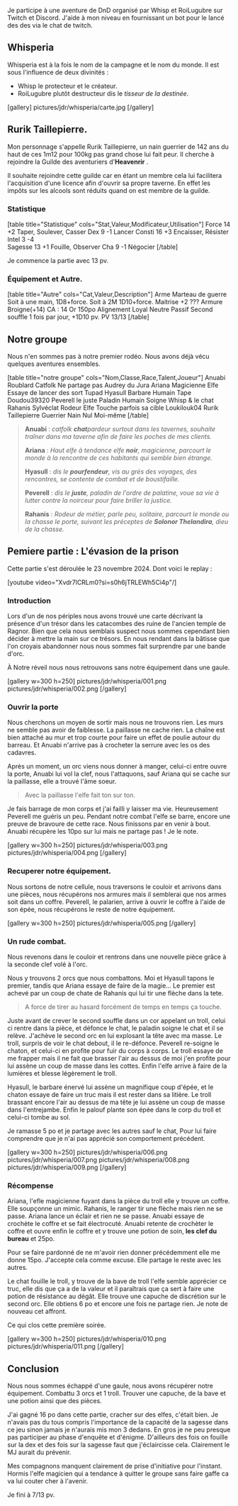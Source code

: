 
Je participe à une aventure de DnD organisé par Whisp et RoiLugubre sur Twitch et Discord. 
J'aide à mon niveau en fournissant un bot pour le lancé des des via le chat de twitch.

## Whisperia

Whisperia est à la fois le nom de la campagne et le nom du monde. Il est sous l'influence de deux divinités :
- Whisp le protecteur et le créateur. 
- RoiLugubre plutôt destructeur dis le _tisseur de la destinée_.

[gallery]
pictures/jdr/whisperia/carte.jpg
[/gallery]

## Rurik Taillepierre.

Mon personnage s'appelle Rurik Taillepierre, un nain guerrier de 142 ans 
du haut de ces 1m12 pour 100kg pas grand chose lui fait peur. 
Il cherche à rejoindre la Guilde des aventuriers d'__Heavenrir__ .

Il souhaite rejoindre cette guilde car en étant un membre cela 
lui facilitera l'acquisition d'une licence afin d'ouvrir sa propre taverne. 
En effet les impôts sur les alcools sont réduits quand on est membre de la guilde.

### Statistique

[table title="Statistique" cols="Stat,Valeur,Modificateur,Utilisation"]
Force	14	+2	Taper, Soulever, Casser
Dex	9	-1	Lancer
Consti	16	+3	Encaisser, Résister
Intel	3	-4	
Sagesse	13	+1	Fouille, Observer
Cha	9	-1	Négocier
[/table]

Je commence la partie avec 13 pv.

### Équipement et Autre. 

[table title="Autre" cols="Cat,Valeur,Description"]
Arme	Marteau de guerre	Soit à une main, 1D8+force. Soit à 2M 1D10+force.
Maitrise	+2	???
Armure	Broigne(+14)	CA : 14
Or	150po
Alignement	Loyal Neutre
Passif	Second souffle	1 fois par jour, +1D10 pv.
PV	13/13
[/table]

## Notre groupe

Nous n'en sommes pas à notre premier rodéo. 
Nous avons déjà vécu quelques aventures ensembles.

[table title="notre groupe" cols="Nom,Classe,Race,Talent,Joueur"]
Anuabi	Roublard	Catfolk	Ne partage pas	Audrey du Jura
Ariana	Magicienne	Elfe	Essaye de lancer des sort	Tupad
Hyasull	Barbare	Humain	Tape	Doudou39320
Peverell le juste	Paladin	Humain	Soigne	Whisp & le chat
Rahanis Sylvéclat	Rodeur	Elfe	Touche parfois sa cible	Loukilouk04
Rurik Taillepierre	Guerrier	Nain	Nul	Moi-même
[/table]

>**Anuabi** : _catfolk **chat**pardeur surtout dans les tavernes, souhaite traîner dans ma taverne afin de faire les poches de mes clients._
>
>**Ariana** : _Haut elfe à tendance elfe **noir**, magicienne, parcourt le monde à la rencontre de ces habitants qui semble bien étrange._
>
>**Hyasull** : _dis le **pourfendeur**, vis au grès des voyages, des rencontres, se contente de combat et de boustifaille._
>
>**Peverell** : _dis le **juste**, paladin de l'ordre de palatine, voue sa vie à lutter contre la noirceur pour faire briller la justice._
>
>**Rahanis** : _Rodeur de métier, parle peu, solitaire, parcourt le monde ou la chasse le porte, suivant les préceptes de **Solonor Thelandira**, dieu de la chasse._ 

## Pemiere partie : L'évasion de la prison

Cette partie s'est déroulée le 23 novembre 2024. Dont voici le replay : 

[youtube video="Xvdr7lCRLm0?si=s0h6jTRLEWh5Ci4p"/]

### Introduction

Lors d'un de nos périples nous avons trouvé une carte décrivant la présence d'un trésor dans 
les catacombes des ruine de l'ancien temple de Ragnor. 
Bien que cela nous semblais suspect nous sommes cependant bien décider à mettre la
main sur ce trésors. En nous rendant dans la bâtisse que l'on croyais abandonner nous nous sommes 
fait surprendre par une bande d'orc.

À Notre réveil nous nous retrouvons sans notre équipement dans une gaule. 

[gallery w=300 h=250]
pictures/jdr/whisperia/001.png
pictures/jdr/whisperia/002.png
[/gallery]

### Ouvrir la porte

Nous cherchons un moyen de sortir mais nous ne trouvons rien.
 Les murs ne semble pas avoir de faiblesse. La paillasse ne cache rien.
La chaîne est bien attaché au mur et trop courte pour faire un effet de poulie autour du barreau. 
Et Anuabi n'arrive pas à crocheter la serrure avec les os des cadavres.

Après un moment, un orc viens nous donner à manger, celui-ci entre ouvre la porte, Anuabi lui vol la clef, 
nous l'attaquons, sauf Ariana qui se cache sur la paillasse, elle a trouvé l'âme soeur. 

> Avec la paillasse l'elfe fait ton sur ton.

Je fais barrage de mon corps et j'ai failli y laisser ma vie. Heureusement Peverell me guéris un peu. 
Pendant notre combat l'elfe se barre, encore une preuve de bravoure de cette race.
Nous finissons par en venir à bout. Anuabi récupère les 10po sur lui mais ne partage pas ! Je le note.

[gallery w=300 h=250]
pictures/jdr/whisperia/003.png
pictures/jdr/whisperia/004.png
[/gallery]

### Recuperer notre équipement.

Nous sortons de notre cellule, nous traversons le couloir et arrivons dans une pièces, 
nous récupérons nos armures mais il semblerai que nos armes soit dans un coffre.
Peverell, le palarien, arrive à ouvrir le coffre à l'aide de son épée, nous récupérons le reste de notre équipement.

[gallery w=300 h=250]
pictures/jdr/whisperia/005.png
[/gallery]

### Un rude combat. 
Nous revenons dans le couloir et rentrons dans une nouvelle pièce grâce à la seconde clef volé à l'orc.

Nous y trouvons 2 orcs que nous combattons. Moi et Hyasull tapons le premier, tandis que Ariana essaye de faire de la magie...
Le premier est achevé par un coup de chate de Rahanis qui lui tir une flèche dans la tete. 

>A force de tirer au hasard forcément de temps en temps ça touche. 

Juste avant de crever le second souffle dans un cor appelant un troll, celui ci rentre dans la pièce, 
et défonce le chat, le paladin soigne le chat et il se relève. 
J'achève le second orc en lui explosant la tête avec ma masse. 
Le troll, surpris de voir le chat debout, il le re-défonce.
Peverell re-soigne le chaton, et celui-ci en profite pour fuir du corps à corps. 
Le troll essaye de me frapper mais il ne fait que brasser l'air au dessus de moi 
j'en profite pour lui assène un coup de masse dans les cottes.
Enfin l'elfe arrive à faire de la lumières et blesse légèrement le troll.

Hyasull, le barbare énervé lui assène un magnifique coup d'épée, et le chaton essaye de faire un truc 
mais il est rester dans sa litière.
Le troll brassant encore l'air au dessus de ma tête je lui assène un coup de masse dans l'entrejambe. 
Enfin le palouf plante son épée dans le corp du troll et celui-ci tombe au sol.

Je ramasse 5 po et je partage avec les autres sauf le chat, Pour lui faire comprendre que 
je n'ai pas apprécié son comportement précédent.

[gallery w=300 h=250]
pictures/jdr/whisperia/006.png
pictures/jdr/whisperia/007.png
pictures/jdr/whisperia/008.png
pictures/jdr/whisperia/009.png
[/gallery]

### Récompense

Ariana, l'efle magicienne fuyant dans la pièce du troll elle y trouve un coffre. 
Elle soupçonne un mimic.
Rahanis, le ranger tir une flèche mais rien ne se passe. 
Ariana lance un éclair et rien ne se passe. 
Anuabi essaye de crochète le coffre et se fait électrocuté. 
Anuabi retente de crochèter le coffre et ouvre enfin le coffre et y trouve une potion de soin, **les clef du bureau** et 25po.

Pour se faire pardonné de ne m'avoir rien donner précédemment elle me donne 15po. 
J'accepte cela comme excuse. Elle partage le reste avec les autres. 

Le chat fouille le troll, y trouve de la bave de troll l'elfe semble apprécier ce truc, 
elle dis que ça a de la valeur et il paraîtrais que ça sert à faire une potion de résistance au dégât.
Elle trouve une capuche de discrétion sur le second orc. 
Elle obtiens 6 po et encore une fois ne partage rien. Je note de nouveau cet affront.

Ce qui clos cette première soirée. 


[gallery w=300 h=250]
pictures/jdr/whisperia/010.png
pictures/jdr/whisperia/011.png
[/gallery]

## Conclusion

Nous nous sommes échappé d'une gaule, nous avons récupérer notre équipement. 
Combattu 3 orcs et 1 troll. Trouver une capuche, de la bave et une potion ainsi que des pièces.

J'ai gagné 16 po dans cette partie, cracher sur des elfes, c'était bien. 
Je n'avais pas du tous compris l'importance de la capacité de la sagesse dans ce jeu sinon jamais je n'aurais mis mon 3 dedans. 
En gros je ne peu presque pas participer au phase d'enquête et d'énigme.
D'ailleurs des fois on fouille sur la dex et des fois sur la sagesse faut que j'éclaircisse cela. 
Clairement le MJ aurait du prévenir.

Mes compagnons manquent clairement de prise d'initiative pour l'instant. 
Hormis l'elfe magicien qui a tendance à quitter le groupe sans faire gaffe ca va lui couter cher à l'avenir.

Je fini à 7/13 pv.

